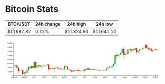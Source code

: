 # Bitcoin Stats

BTC/USDT|24h change|24h high|24h low|
|---|---|---|---|
|$11687.82|0.12%|$11824.90|$11641.10|

<img src="./chart.svg">
